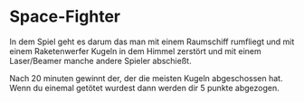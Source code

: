 # Space-Fighter
In dem Spiel geht es darum das man mit einem Raumschiff rumfliegt und mit einem
Raketenwerfer Kugeln in dem Himmel zerstört und mit einem Laser/Beamer 
manche andere Spieler abschießt.

Nach 20 minuten gewinnt der, der die meisten Kugeln abgeschossen hat.
Wenn du einemal getötet wurdest dann werden dir 5 punkte abgezogen.
